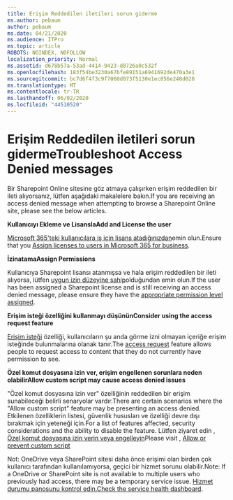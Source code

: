 ```yaml
---
title: Erişim Reddedilen iletileri sorun giderme
ms.author: pebaum
author: pebaum
ms.date: 04/21/2020
ms.audience: ITPro
ms.topic: article
ROBOTS: NOINDEX, NOFOLLOW
localization_priority: Normal
ms.assetid: d678b57a-53ad-4414-9423-d8726a0c532f
ms.openlocfilehash: 183f54be3230a67bfe89151a6941692de470a3e1
ms.sourcegitcommit: bc7d6f4f3c9f7060d073f5130e1ec856e248d020
ms.translationtype: MT
ms.contentlocale: tr-TR
ms.lasthandoff: 06/02/2020
ms.locfileid: "44510520"
---
```

# <a name="troubleshoot-access-denied-messages"></a><span data-ttu-id="3824d-102">Erişim Reddedilen iletileri sorun giderme</span><span class="sxs-lookup"><span data-stu-id="3824d-102">Troubleshoot Access Denied messages</span></span>

<span data-ttu-id="3824d-103">Bir Sharepoint Online sitesine göz atmaya çalışırken erişim reddedilen bir ileti alıyorsanız, lütfen aşağıdaki makalelere bakın.</span><span class="sxs-lookup"><span data-stu-id="3824d-103">If you are receiving an access denied message when attempting to browse a Sharepoint Online site, please see the below articles.</span></span>

<span data-ttu-id="3824d-104">**Kullanıcıyı Ekleme ve Lisansla**</span><span class="sxs-lookup"><span data-stu-id="3824d-104">**Add and License the user**</span></span>

<span data-ttu-id="3824d-105">[Microsoft 365'teki kullanıcılara iş için lisans atadığınızdan](https://docs.microsoft.com/microsoft-365/admin/add-users/add-users)emin olun.</span><span class="sxs-lookup"><span data-stu-id="3824d-105">Ensure that you [Assign licenses to users in Microsoft 365 for business](https://docs.microsoft.com/microsoft-365/admin/add-users/add-users).</span></span>

<span data-ttu-id="3824d-106">**İzinatama**</span><span class="sxs-lookup"><span data-stu-id="3824d-106">**Assign Permissions**</span></span>

<span data-ttu-id="3824d-107">Kullanıcıya Sharepoint lisansı atanmışsa ve hala erişim reddedilen bir ileti alıyorsa, lütfen [uygun izin düzeyine sahip](https://docs.microsoft.com/sharepoint/understanding-permission-levels)olduğundan emin olun.</span><span class="sxs-lookup"><span data-stu-id="3824d-107">If the user has been assigned a Sharepoint license and is still receiving an access denied message, please ensure they have the [appropriate permission level assigned](https://docs.microsoft.com/sharepoint/understanding-permission-levels).</span></span>

<span data-ttu-id="3824d-108">**Erişim isteği özelliğini kullanmayı düşünün**</span><span class="sxs-lookup"><span data-stu-id="3824d-108">**Consider using the access request feature**</span></span>

<span data-ttu-id="3824d-109">[Erişim isteği](https://support.office.com/article/Set-up-and-manage-access-requests-94B26E0B-2822-49D4-929A-8455698654B3) özelliği, kullanıcıların şu anda görme izni olmayan içeriğe erişim isteğinde bulunmalarına olanak tanır.</span><span class="sxs-lookup"><span data-stu-id="3824d-109">The [access request](https://support.office.com/article/Set-up-and-manage-access-requests-94B26E0B-2822-49D4-929A-8455698654B3) feature allows people to request access to content that they do not currently have permission to see.</span></span> 

<span data-ttu-id="3824d-110">**Özel komut dosyasına izin ver, erişim engellenen sorunlara neden olabilir**</span><span class="sxs-lookup"><span data-stu-id="3824d-110">**Allow custom script may cause access denied issues**</span></span>

<span data-ttu-id="3824d-111">"Özel komut dosyasına izin ver" özelliğinin reddedilen bir erişim sunabileceği belirli senaryolar vardır.</span><span class="sxs-lookup"><span data-stu-id="3824d-111">There are certain scenarios where the "Allow custom script" feature may be presenting an access denied.</span></span> <span data-ttu-id="3824d-112">Etkilenen özelliklerin listesi, güvenlik hususları ve özelliği devre dışı bırakmak için yeteneği için.</span><span class="sxs-lookup"><span data-stu-id="3824d-112">For a list of features affected, security considerations and the ability to disable the feature.</span></span> <span data-ttu-id="3824d-113">Lütfen ziyaret edin , [Özel komut dosyasına izin verin veya engelleyin](https://docs.microsoft.com/sharepoint/allow-or-prevent-custom-script)</span><span class="sxs-lookup"><span data-stu-id="3824d-113">Please visit , [Allow or prevent custom script](https://docs.microsoft.com/sharepoint/allow-or-prevent-custom-script)</span></span>

<span data-ttu-id="3824d-114">Not: OneDrive veya SharePoint sitesi daha önce erişimi olan birden çok kullanıcı tarafından kullanılamıyorsa, geçici bir hizmet sorunu olabilir.</span><span class="sxs-lookup"><span data-stu-id="3824d-114">Note: If a OneDrive or SharePoint site is not available to multiple users who previously had access, there may be a temporary service issue.</span></span> <span data-ttu-id="3824d-115">[Hizmet durumu panosunu kontrol edin.](https://portal.office.com/adminportal/home#/servicehealth)</span><span class="sxs-lookup"><span data-stu-id="3824d-115">[Check the service health dashboard](https://portal.office.com/adminportal/home#/servicehealth).</span></span>


  

